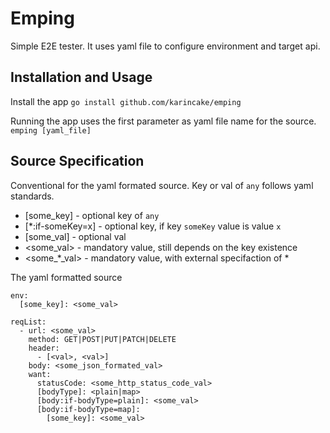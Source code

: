 # Emping
Simple E2E tester. It uses yaml file to configure environment and target api.

## Installation and Usage
Install the app
`go install github.com/karincake/emping`

Running the app uses the first parameter as yaml file name for the source.
`emping [yaml_file]`

## Source Specification
Conventional for the yaml formated source. Key or val of `any` follows yaml standards.
- [some_key] - optional key of `any`
- [*:if-someKey=x] - optional key, if key `someKey` value is value `x`
- [some_val] - optional val
- <some_val> - mandatory value, still depends on the key existence
- <some_*_val> - mandatory value, with external specifaction of *

The yaml formatted source
```
env:
  [some_key]: <some_val>

reqList:
  - url: <some_val>
    method: GET|POST|PUT|PATCH|DELETE
    header:
      - [<val>, <val>]
    body: <some_json_formated_val>
    want:
      statusCode: <some_http_status_code_val>
      [bodyType]: <plain|map>
      [body:if-bodyType=plain]: <some_val>
      [body:if-bodyType=map]:
        [some_key]: <some_val>
```
